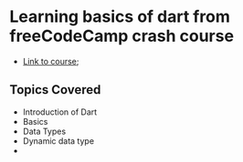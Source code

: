 # Learning basics of dart from freeCodeCamp crash course

- [Link to course](https://www.youtube.com/watch?v=Ej_Pcr4uC2Q);


## Topics Covered 

- Introduction of Dart
- Basics
- Data Types
- Dynamic data type
- 

